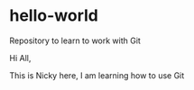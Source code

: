 # hello-world
Repository to learn to work with Git

Hi All,

This is Nicky here, I am learning how to use Git
